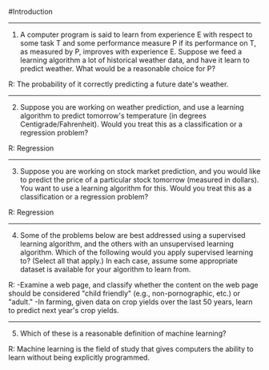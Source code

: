 #Introduction
***
1. A computer program is said to learn from experience E with respect to some task T and some performance measure P if its
 performance on T, as measured by P, improves with experience E. Suppose we feed a learning algorithm a lot of historical weather
 data, and have it learn to predict weather. What would be a reasonable choice for P?
 
 R: The probability of it correctly predicting a future date's weather.
 
 ***

 2. Suppose you are working on weather prediction, and use a learning algorithm to predict tomorrow's temperature (in degrees Centigrade/Fahrenheit). Would you treat this as a classification or a regression problem?
 
 R: Regression
 
 ***

 
 3. Suppose you are working on stock market prediction, and you would like to predict the price of a particular stock tomorrow (measured in dollars). You want to use a learning algorithm for this. Would you treat this as a classification or a regression problem?
 
 R: Regression 
 
 ***

 
 4. Some of the problems below are best addressed using a supervised learning algorithm, and the others with an unsupervised learning algorithm. Which of the following would you apply supervised learning to? (Select all that apply.) In each case, assume some appropriate dataset is available for your algorithm to learn from.
 
 R: 
 -Examine a web page, and classify whether the content on the web page should be considered "child friendly" (e.g., non-pornographic, etc.) or "adult."
 -In farming, given data on crop yields over the last 50 years, learn to predict next year's crop yields.
 
 ***

 
 5. Which of these is a reasonable definition of machine learning?
 
 R: Machine learning is the field of study that gives computers the ability to learn without being explicitly programmed.


